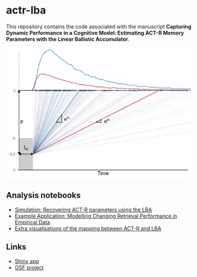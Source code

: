 # actr-lba

This repository contains the code associated with the manuscript **Capturing Dynamic Performance in a Cognitive Model: Estimating ACT-R Memory Parameters with the Linear Ballistic Accumulator**.

<p align="center">
  <img src="./analysis/03_visualisations_files/figure-gfm/unnamed-chunk-5-1.png" width="500"/>
</p>


## Analysis notebooks

- [Simulation: Recovering ACT-R parameters using the LBA](./analysis/01_simulation_parameter_recovery.md)
- [Example Application: Modelling Changing Retrieval Performance in Empirical Data](./analysis/02_empirical_example.md)
- [Extra visualisations of the mapping between ACT-R and LBA](./analysis/03_visualisations.md)



## Links

  - [Shiny app](https://mavdvelde.shinyapps.io/actr-lba/)
  - [OSF project](https://osf.io/wpvj7/)
